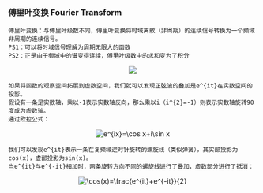 ### 傅里叶变换 Fourier Transform

    傅里叶变换：与傅里叶级数不同，傅里叶变换将时域离散（非周期）的连续信号转换为一个频域非周期的连续信号。
    PS1：可以将时域信号理解为周期无限大的函数
    PS2：正是由于频域中的谱变得连续，傅里叶级数中的求和变为了积分
    
<div align=center><img src="https://upload.wikimedia.org/wikipedia/commons/thumb/5/51/Fourier_unit_pulse.svg/800px-Fourier_unit_pulse.svg.png"/></div>

    如果将函数的观察空间拓展到虚数空间，我们就可以发现正弦波的叠加是e^{it}在实数空间的投影。
    假设有一条是实数轴，乘以-1表示实数轴反向，那么乘以i（i^{2}=-1）则表示实数轴旋转90度成为虚数轴。
    通过欧拉公式：
    
<div align=center><img src="https://latex.codecogs.com/gif.latex?e^{ix}=\cos&space;x&plus;i\sin&space;x" title="e^{ix}=\cos x+i\sin x" /></div>

    我们可以发现e^{it}表示一条在复频域逆时针旋转的螺旋线（类似弹簧），其实部投影为cos(x)，虚部投影为sin(x)。
    当e^{it}与e^{-it}相加时，两条旋转方向不同的螺旋线进行了叠加，虚数部分进行了抵消：
    
<div align=center><img src="https://latex.codecogs.com/gif.latex?\cos(x)=\frac{e^{it}&plus;e^{-it}}{2}" title="\cos(x)=\frac{e^{it}+e^{-it}}{2}" /></div>
